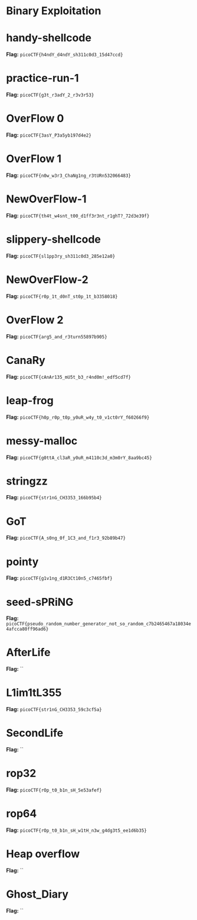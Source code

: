 # Binary Exploitation

# handy-shellcode
**Flag:** `picoCTF{h4ndY_d4ndY_sh311c0d3_15d47ccd}`

# practice-run-1
**Flag:** `picoCTF{g3t_r3adY_2_r3v3r53}`

# OverFlow 0
**Flag:** `picoCTF{3asY_P3a5yb197d4e2}`

# OverFlow 1
**Flag:** `picoCTF{n0w_w3r3_ChaNg1ng_r3tURn532066483}`

# NewOverFlow-1
**Flag:** `picoCTF{th4t_w4snt_t00_d1ff3r3nt_r1ghT?_72d3e39f}`

# slippery-shellcode
**Flag:** `picoCTF{sl1pp3ry_sh311c0d3_285e12a0}`

# NewOverFlow-2
**Flag:** `picoCTF{r0p_1t_d0nT_st0p_1t_b3358018}`

# OverFlow 2
**Flag:** `picoCTF{arg5_and_r3turn55897b905}`

# CanaRy
**Flag:** `picoCTF{cAnAr135_mU5t_b3_r4nd0m!_edf5cd7f}`

# leap-frog
**Flag:** `picoCTF{h0p_r0p_t0p_y0uR_w4y_t0_v1ct0rY_f60266f9}`

# messy-malloc
**Flag:** `picoCTF{g0ttA_cl3aR_y0uR_m4110c3d_m3m0rY_8aa9bc45}`

# stringzz
**Flag:** `picoCTF{str1nG_CH3353_166b95b4}`

# GoT
**Flag:** `picoCTF{A_s0ng_0f_1C3_and_f1r3_92b89b47}`

# pointy
**Flag:** `picoCTF{g1v1ng_d1R3Ct10n5_c7465fbf}`

# seed-sPRiNG
**Flag:** `picoCTF{pseudo_random_number_generator_not_so_random_c7b2465467a18034e4afcca80ff96ad6}`

# AfterLife
**Flag:** ``

# L1im1tL355
**Flag:** `picoCTF{str1nG_CH3353_59c3cf5a}`

# SecondLife
**Flag:** ``

# rop32
**Flag:** `picoCTF{rOp_t0_b1n_sH_5e53afef}`

# rop64
**Flag:** `picoCTF{rOp_t0_b1n_sH_w1tH_n3w_g4dg3t5_ee1d6b35}`

# Heap overflow
**Flag:** ``

# Ghost_Diary
**Flag:** ``
